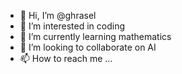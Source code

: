 - 👋 Hi, I’m @ghrasel
- 👀 I’m interested in coding 
- 🌱 I’m currently learning mathematics 
- 💞️ I’m looking to collaborate on AI
- 📫 How to reach me ...

<!---
ghrasel/ghrasel is a ✨ special ✨ repository because its `README.md` (this file) appears on your GitHub profile.
You can click the Preview link to take a look at your changes.
--->

